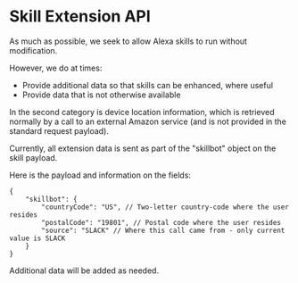 # Skill Extension API
As much as possible, we seek to allow Alexa skills to run without modification.

However, we do at times:
* Provide additional data so that skills can be enhanced, where useful
* Provide data that is not otherwise available

In the second category is device location information, which is retrieved normally by a call to an external Amazon service
(and is not provided in the standard request payload).

Currently, all extension data is sent as part of the "skillbot" object on the skill payload.

Here is the payload and information on the fields:
```
{
    "skillbot": {
        "countryCode": "US", // Two-letter country-code where the user resides
        "postalCode": "19801", // Postal code where the user resides
        "source": "SLACK" // Where this call came from - only current value is SLACK
    }
}
```

Additional data will be added as needed.